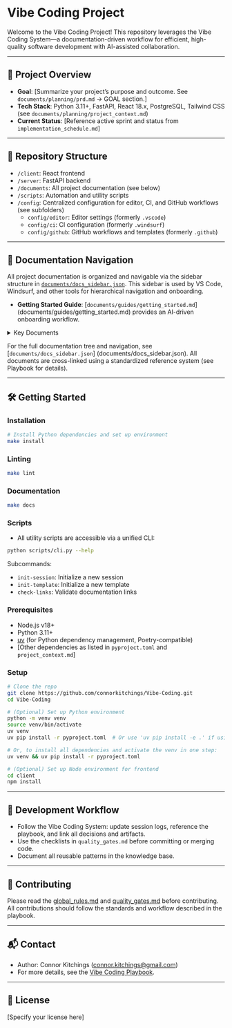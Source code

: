 # Vibe Coding Project

Welcome to the Vibe Coding Project! This repository leverages the Vibe Coding System—a
documentation-driven workflow for efficient, high-quality software development with AI-assisted collaboration.

---

## 🚀 Project Overview

- **Goal**: [Summarize your project’s purpose and outcome. See `documents/planning/prd.md` → GOAL section.]
- **Tech Stack**: Python 3.11+, FastAPI, React 18.x, PostgreSQL, Tailwind CSS (see `documents/planning/project_context.md`)
- **Current Status**: [Reference active sprint and status from `implementation_schedule.md`]

---

## 📂 Repository Structure

- `/client`: React frontend
- `/server`: FastAPI backend
- `/documents`: All project documentation (see below)
- `/scripts`: Automation and utility scripts
- `/config`: Centralized configuration for editor, CI, and GitHub workflows (see subfolders)
  - `config/editor`: Editor settings (formerly `.vscode`)
  - `config/ci`: CI configuration (formerly `.windsurf`)
  - `config/github`: GitHub workflows and templates (formerly `.github`)

---

## 📑 Documentation Navigation

All project documentation is organized and navigable via the sidebar structure in
[`documents/docs_sidebar.json`](documents/docs_sidebar.json). This sidebar is used by VS Code,
Windsurf, and other tools for hierarchical navigation and onboarding.

- **Getting Started Guide**: [`documents/guides/getting_started.md`]
(documents/guides/getting_started.md) provides an AI-driven onboarding workflow.

<details>
<summary>Key Documents</summary>

- **CHANGELOG.md**: [`docs/CHANGELOG.md`](docs/CHANGELOG.md)
- **Playbook**: [`documents/playbook.md`](documents/playbook.md)
- **PRD**: [`documents/planning/prd.md`](documents/planning/prd.md)
- **Scope Appendix**: [`documents/planning/scope_appendix.md`](documents/planning/scope_appendix.md)
- **Implementation Schedule**: [`documents/planning/implementation_schedule.md`](documents/planning/implementation_schedule.md)
- **Project Context**: [`documents/planning/project_context.md`](documents/planning/project_context.md)
- **Dev Log**: [`documents/execution/dev_log.md`](documents/execution/dev_log.md)
- **Knowledge Base**: [`documents/execution/knowledge_base.md`](documents/execution/knowledge_base.md)
- **Quality Gates**: [`documents/execution/quality_gates.md`](documents/execution/quality_gates.md)
- **Guides**: [`documents/guides/`](documents/guides/)
  - **Getting Started**: [`documents/guides/getting_started.md`](documents/guides/getting_started.md)
- **Current Context**: [`documents/_current_context.md`](documents/_current_context.md)

</details>

For the full documentation tree and navigation, see [`documents/docs_sidebar.json`]
(documents/docs_sidebar.json). All documents are cross-linked using a standardized reference system
(see Playbook for details).

---

## 🛠️ Getting Started

### Installation

```bash
# Install Python dependencies and set up environment
make install
```

### Linting

```bash
make lint
```

### Documentation

```bash
make docs
```

### Scripts

- All utility scripts are accessible via a unified CLI:

```bash
python scripts/cli.py --help
```

Subcommands:

- `init-session`: Initialize a new session
- `init-template`: Initialize a new template
- `check-links`: Validate documentation links

### Prerequisites

- Node.js v18+
- Python 3.11+
- [uv](https://github.com/astral-sh/uv) (for Python dependency management, Poetry-compatible)
- [Other dependencies as listed in `pyproject.toml` and `project_context.md`]

### Setup

```bash
# Clone the repo
git clone https://github.com/connorkitchings/Vibe-Coding.git
cd Vibe-Coding

# (Optional) Set up Python environment
python -m venv venv
source venv/bin/activate
uv venv
uv pip install -r pyproject.toml  # Or use 'uv pip install -e .' if using editable mode

# Or, to install all dependencies and activate the venv in one step:
uv venv && uv pip install -r pyproject.toml

# (Optional) Set up Node environment for frontend
cd client
npm install
```

---

## 🧭 Development Workflow

- Follow the Vibe Coding System: update session logs, reference the playbook, and link all
  decisions and artifacts.
- Use the checklists in `quality_gates.md` before committing or merging code.
- Document all reusable patterns in the knowledge base.

---

## 🤝 Contributing

Please read the [global_rules.md](documents/global_rules.md) and
[quality_gates.md](documents/execution/quality_gates.md) before contributing. All contributions
should follow the standards and workflow described in the playbook.

---

## 📬 Contact

- Author: Connor Kitchings (<connor.kitchings@gmail.com>)
- For more details, see the [Vibe Coding Playbook](documents/Vibe%20Coding%20Playbook.md).

---

## 📄 License

[Specify your license here]
